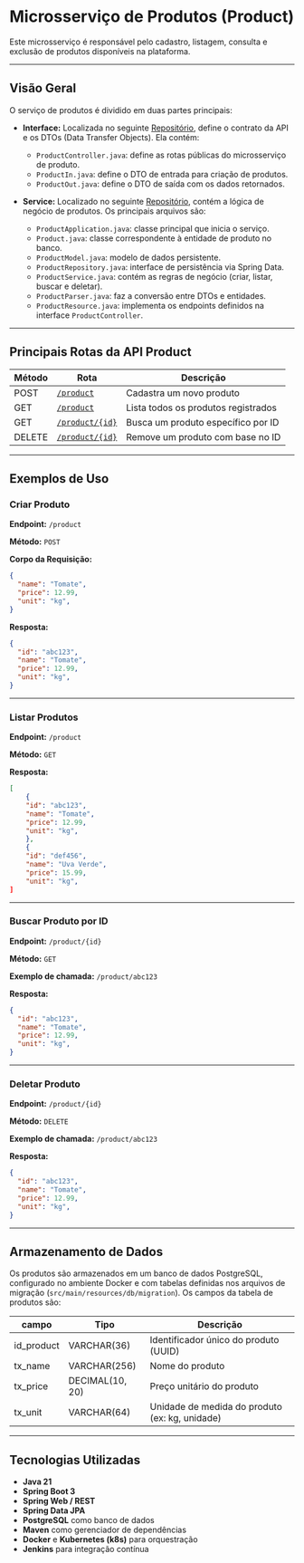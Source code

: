 # Microsserviço de Produtos (Product)

Este microsserviço é responsável pelo cadastro, listagem, consulta e exclusão de produtos disponíveis na plataforma.

---

## Visão Geral

O serviço de produtos é dividido em duas partes principais:

- **Interface:** Localizada no seguinte [Repositório](https://github.com/RafaelaAfferri/store_product), define o contrato da API e os DTOs (Data Transfer Objects). Ela contém:

    - `ProductController.java`: define as rotas públicas do microsserviço de produto.
    - `ProductIn.java`: define o DTO de entrada para criação de produtos.
    - `ProductOut.java`: define o DTO de saída com os dados retornados.

- **Service:** Localizado no seguinte [Repositório](https://github.com/RafaelaAfferri/store-product-service), contém a lógica de negócio de produtos. Os principais arquivos são:

    - `ProductApplication.java`: classe principal que inicia o serviço.
    - `Product.java`: classe correspondente à entidade de produto no banco.
    - `ProductModel.java`: modelo de dados persistente.
    - `ProductRepository.java`: interface de persistência via Spring Data.
    - `ProductService.java`: contém as regras de negócio (criar, listar, buscar e deletar).
    - `ProductParser.java`: faz a conversão entre DTOs e entidades.
    - `ProductResource.java`: implementa os endpoints definidos na interface `ProductController`.

---

## Principais Rotas da API Product

| Método | Rota                   | Descrição                                      |
|--------|------------------------|-----------------------------------------------|
| POST   | [`/product`](#criar-produto)            | Cadastra um novo produto                       |
| GET    | [`/product`](#listar-produtos)          | Lista todos os produtos registrados            |
| GET    | [`/product/{id}`](#buscar-produto-por-id)      | Busca um produto específico por ID             |
| DELETE | [`/product/{id}`](#deletar-produto)     | Remove um produto com base no ID               |

---

## Exemplos de Uso

### Criar Produto

**Endpoint:** `/product`  

**Método:** `POST`  

**Corpo da Requisição:**
```json
{
  "name": "Tomate",
  "price": 12.99,
  "unit": "kg",
}
```
**Resposta:**
```json
{
  "id": "abc123",
  "name": "Tomate",
  "price": 12.99,
  "unit": "kg",
}
```

---

### Listar Produtos

**Endpoint:** `/product`  

**Método:** `GET`  

**Resposta:**
```json
[
    {
    "id": "abc123",
    "name": "Tomate",
    "price": 12.99,
    "unit": "kg",
    },
    {
    "id": "def456",
    "name": "Uva Verde",
    "price": 15.99,
    "unit": "kg",
]
```

---

### Buscar Produto por ID

**Endpoint:** `/product/{id}`  

**Método:** `GET`  

**Exemplo de chamada:** `/product/abc123`  

**Resposta:**
```json
{
  "id": "abc123",
  "name": "Tomate",
  "price": 12.99,
  "unit": "kg",
}
```

---

### Deletar Produto

**Endpoint:** `/product/{id}`  

**Método:** `DELETE`  

**Exemplo de chamada:** `/product/abc123`  

**Resposta:**
```json
{
  "id": "abc123",
  "name": "Tomate",
  "price": 12.99,
  "unit": "kg",
}
```

---

## Armazenamento de Dados

Os produtos são armazenados em um banco de dados PostgreSQL, configurado no ambiente Docker e com tabelas definidas nos arquivos de migração (`src/main/resources/db/migration`). Os campos da tabela de produtos são:

campo | Tipo | Descrição
--- | --- | ---
id_product | VARCHAR(36) | Identificador único do produto (UUID)
tx_name | VARCHAR(256) | Nome do produto
tx_price | DECIMAL(10, 20) | Preço unitário do produto
tx_unit | VARCHAR(64) | Unidade de medida do produto (ex: kg, unidade)
---

## Tecnologias Utilizadas

- **Java 21**
- **Spring Boot 3**
- **Spring Web / REST**
- **Spring Data JPA**
- **PostgreSQL** como banco de dados
- **Maven** como gerenciador de dependências
- **Docker** e **Kubernetes (k8s)** para orquestração
- **Jenkins** para integração contínua
